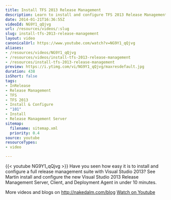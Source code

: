 ```yaml
---
title: Install TFS 2013 Release Management
description: Learn to install and configure TFS 2013 Release Management in under 10 minutes with Martin. Streamline your deployment process effortlessly!
date: 2014-01-21T16:36:55Z
videoId: NG9Y1_qQjvg
url: /resources/videos/:slug
slug: install-tfs-2013-release-management
layout: video
canonicalUrl: https://www.youtube.com/watch?v=NG9Y1_qQjvg
aliases:
- /resources/videos/NG9Y1_qQjvg
- /resources/videos/install-tfs-2013-release-management
- /resources/install-tfs-2013-release-management
preview: https://i.ytimg.com/vi/NG9Y1_qQjvg/maxresdefault.jpg
duration: 438
isShort: false
tags:
- InRelease
- Release Management
- TFS
- TFS 2013
- Install & Configure
- "101"
- Install
- Release Management Server
sitemap:
  filename: sitemap.xml
  priority: 0.4
source: youtube
resourceTypes:
- video

---
```

{{< youtube NG9Y1_qQjvg >}} 
 Have you seen how easy it is to install and configure a full release management suite with Visual Studio 2013? See Martin install and configure the new Visual Studio 2013 Release Management Server, Client, and Deployment Agent in under 10 minutes.

More videos and blogs on http://nakedalm.com/blog 
 [Watch on Youtube](https://www.youtube.com/watch?v=NG9Y1_qQjvg)
